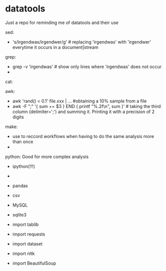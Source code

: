 datatools
=========

Just a repo for reminding me of datatools and their use


sed:
  * 's/irgendwas/irgendwer/g' # replacing 'irgendwas' with 'irgendwer' everytime it occurs in a document|stream

grep:
  * grep -v 'irgendwas' # show only lines where 'irgendwas' does not occur
  * 

cat: 

awk:
  * awk 'rand() < 0.1' file.xxx | ... #obtaining a 10% sample from a file
  * awk -F ";" '{ sum += $3 } END { printf "%.2f\n", sum }' # taking the third column (delimiter=';') and summing it. Printing it with a precision of 2 digits

make: 
  * use to reccord workflows when having to do the same analysis more than once
  * 
  
python:
  Good for more complex analysis
  * ipython(!!!)
  * 
  
  * pandas
  * csv
  * MySQL
  * sqlite3
  * import tablib
  * import requests
  * import dataset
  * import nltk
  * import BeautifulSoup
